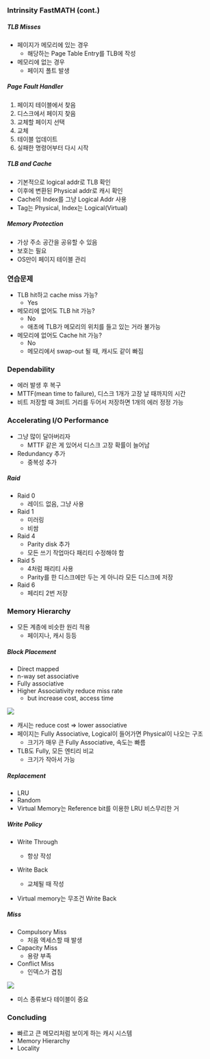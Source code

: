 ### Intrinsity FastMATH (cont.)

##### TLB Misses

- 페이지가 메모리에 있는 경우
  - 해당하는 Page Table Entry를 TLB에 작성
- 메모리에 없는 경우
  - 페이지 폴트 발생

##### Page Fault Handler

1. 페이지 테이블에서 찾음
2. 디스크에서 페이지 찾음
3. 교체할 페이지 선택
4. 교체
5. 테이블 업데이트
6. 실패한 명령어부터 다시 시작

##### TLB and Cache

- 기본적으로 logical addr로 TLB 확인
- 이후에 변환된 Physical addr로 캐시 확인
- Cache의 Index를 그냥 Logical Addr 사용
- Tag는 Physical, Index는 Logical(Virtual)

##### Memory Protection

- 가상 주소 공간을 공유할 수 있음
- 보호는 필요
- OS만이 페이지 테이블 관리

### 연습문제

- TLB hit하고 cache miss 가능?
  - Yes
- 메모리에 없어도 TLB hit 가능?
  - No
  - 애초에 TLB가 메모리의 위치를 들고 있는 거라 불가능
- 메모리에 없어도 Cache hit 가능?
  - No
  - 메모리에서 swap-out 될 때, 캐시도 같이 빠짐

### Dependability

- 에러 발생 후 복구
- MTTF(mean time to failure), 디스크 1개가 고장 날 때까지의 시간
- 비트 저장할 때 3비트 거리를 두어서 저장하면 1개의 에러 정정 가능

### Accelerating I/O Performance

- 그냥 많이 달아버리자
  - MTTF 같은 게 있어서 디스크 고장 확률이 늘어남
- Redundancy 추가
  - 중복성 추가

##### Raid

- Raid 0
  - 레이드 없음, 그냥 사용
- Raid 1
  - 미러링
  - 비쌈
- Raid 4
  - Parity disk 추가
  - 모든 쓰기 작업마다 패리티 수정해야 함
- Raid 5
  - 4처럼 패리티 사용
  - Parity를 한 디스크에만 두는 게 아니라 모든 디스크에 저장
- Raid 6
  - 페리티 2번 저장

### Memory Hierarchy

- 모든 계층에 비슷한 원리 적용
  - 페이지나, 캐시 등등

##### Block Placement

- Direct mapped
- n-way set associative
- Fully associative
- Higher Associativity reduce miss rate
  - but increase cost, access time

<img src="https://github.com/L-Hyun/L-Hyun.github.io/blob/main/assets/CS/24-1.png?raw=true" />

- 캐시는 reduce cost => lower associative
- 페이지는 Fully Associative, Logical이 들어가면 Physical이 나오는 구조
  - 크기가 매우 큰 Fully Associative, 속도는 빠름
- TLB도 Fully, 모든 엔티리 비교
  - 크기가 작아서 가능

##### Replacement

- LRU
- Random
- Virtual Memory는 Reference bit를 이용한 LRU 비스무리한 거

##### Write Policy

- Write Through
  - 항상 작성
- Write Back

  - 교체될 때 작성

- Virtual memory는 무조건 Write Back

##### Miss

- Compulsory Miss
  - 처음 엑세스할 때 발생
- Capacity Miss
  - 용량 부족
- Conflict Miss
  - 인덱스가 겹침

<img src="https://github.com/L-Hyun/L-Hyun.github.io/blob/main/assets/CS/24-2.png?raw=true" />

- 미스 종류보다 테이블이 중요

### Concluding

- 빠르고 큰 메모리처럼 보이게 하는 캐시 시스템
- Memory Hierarchy
- Locality
